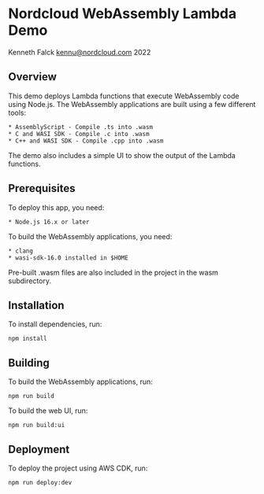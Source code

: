 # Nordcloud WebAssembly Lambda Demo
Kenneth Falck <kennu@nordcloud.com> 2022

## Overview

This demo deploys Lambda functions that execute WebAssembly code using Node.js. The WebAssembly applications are built using a few different tools:

    * AssemblyScript - Compile .ts into .wasm
    * C and WASI SDK - Compile .c into .wasm
    * C++ and WASI SDK - Compile .cpp into .wasm

The demo also includes a simple UI to show the output of the Lambda functions.

## Prerequisites

To deploy this app, you need:

    * Node.js 16.x or later

To build the WebAssembly applications, you need:

    * clang
    * wasi-sdk-16.0 installed in $HOME

Pre-built .wasm files are also included in the project in the wasm subdirectory.

## Installation

To install dependencies, run:

    npm install

## Building

To build the WebAssembly applications, run:

    npm run build

To build the web UI, run:

    npm run build:ui

## Deployment

To deploy the project using AWS CDK, run:

    npm run deploy:dev
